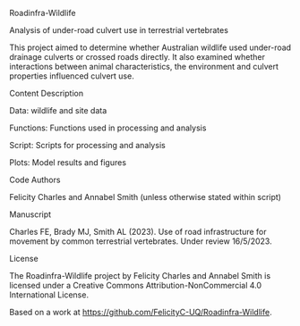 Roadinfra-Wildlife

Analysis of under-road culvert use in terrestrial vertebrates

This project aimed to determine whether Australian wildlife used under-road drainage culverts or crossed roads directly. It also examined whether interactions between animal characteristics, the environment and culvert properties influenced culvert use.

Content Description

Data: wildlife and site data

Functions: Functions used in processing and analysis

Script: Scripts for processing and analysis

Plots: Model results and figures

Code Authors

Felicity Charles and Annabel Smith (unless otherwise stated within script)

Manuscript

Charles FE, Brady MJ, Smith AL (2023). Use of road infrastructure for movement by common terrestrial vertebrates. Under review 16/5/2023.

License

The Roadinfra-Wildlife project by Felicity Charles and Annabel Smith is licensed under a Creative Commons Attribution-NonCommercial 4.0 International License.

Based on a work at https://github.com/FelicityC-UQ/Roadinfra-Wildlife.
